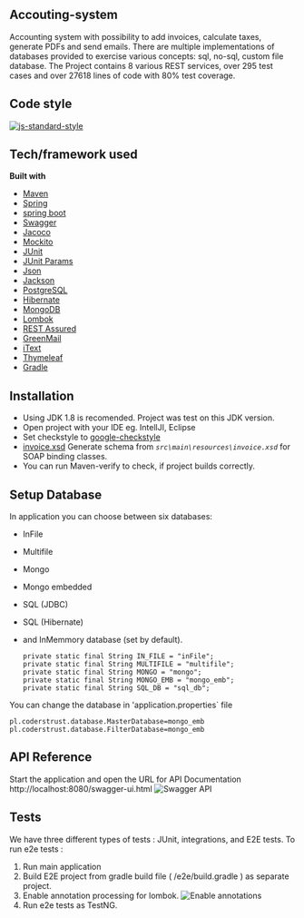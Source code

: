 ## Accouting-system
Accounting system with possibility to add invoices, calculate taxes, generate PDFs and send emails. There are multiple implementations of databases provided to exercise various concepts: sql, no-sql, custom file database.
The Project contains 8 various REST services, over 295 test cases and over 27618 lines of code with 80% test coverage.

## Code style
[![js-standard-style](https://img.shields.io/badge/code%20style-Google_Style-brightgreen.svg?style=flat)](https://github.com/checkstyle/checkstyle)

## Tech/framework used

<b>Built with</b>
- [Maven](https://maven.apache.org/)
- [Spring](https://spring.io/)
- [spring boot](https://projects.spring.io/spring-boot/)
- [Swagger](https://swagger.io/)
- [Jacoco](https://www.eclemma.org/jacoco/)
- [Mockito](http://site.mockito.org/)
- [JUnit](https://maven.apache.org/)
- [JUnit Params](https://github.com/junit-team/junit4/wiki/parameterized-tests)
- [Json](https://www.json.org/)
- [Jackson](https://github.com/FasterXML/jackson)
- [PostgreSQL](https://www.postgresql.org/)
- [Hibernate](http://hibernate.org/)
- [MongoDB](https://www.mongodb.com/)
- [Lombok](https://projectlombok.org/)
- [REST Assured](http://rest-assured.io/)
- [GreenMail](http://www.icegreen.com/greenmail/)
- [iText](https://itextpdf.com/)
- [Thymeleaf](https://www.thymeleaf.org/)
- [Gradle](https://gradle.org/)

## Installation
- Using JDK 1.8 is recomended. Project was test on this JDK version.
- Open project with your IDE eg. IntellJI, Eclipse
- Set checkstyle to [google-checkstyle](https://github.com/pio-kol/accouting-system/blob/master/checkstyle-config/intellij-java-google-style.xml)
- [invoice.xsd](https://github.com/pio-kol/accouting-system/blob/master/src/main/resources/invoice.xsd) Generate schema from *`src\main\resources\invoice.xsd`* for SOAP binding classes.
- You can run Maven-verify to check, if project builds correctly.

## Setup Database
In application you can choose between six databases:
- InFile
- Multifile
- Mongo
- Mongo embedded
- SQL (JDBC)
- SQL (Hibernate)
- and InMemmory database (set by default).

  ```
  private static final String IN_FILE = "inFile";
  private static final String MULTIFILE = "multifile";
  private static final String MONGO = "mongo";
  private static final String MONGO_EMB = "mongo_emb";
  private static final String SQL_DB = "sql_db";
  ```
 You can change the database in 'application.properties` file
 ```
pl.coderstrust.database.MasterDatabase=mongo_emb
pl.coderstrust.database.FilterDatabase=mongo_emb
```

## API Reference
Start the application and open the URL for API Documentation http://localhost:8080/swagger-ui.html
![Swagger API](https://github.com/pio-kol/accouting-system/blob/master/readme/swagger-screenshot.png)

## Tests
We have three different types of tests : JUnit, integrations, and E2E tests.
To run e2e tests :
1) Run main application
2) Build E2E project from gradle build file ( /e2e/build.gradle ) as separate project. 
3) Enable annotation processing for lombok. 
![Enable annotations](https://github.com/pio-kol/accouting-system/blob/master/readme/annotatnion.png)
4) Run e2e tests as TestNG.
